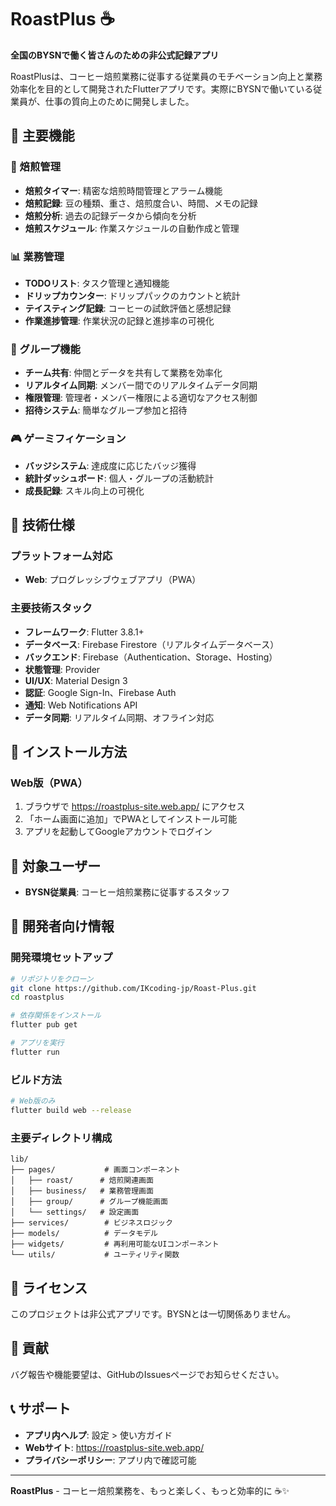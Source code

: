# RoastPlus ☕

**全国のBYSNで働く皆さんのための非公式記録アプリ**

RoastPlusは、コーヒー焙煎業務に従事する従業員のモチベーション向上と業務効率化を目的として開発されたFlutterアプリです。実際にBYSNで働いている従業員が、仕事の質向上のために開発しました。

## 🌟 主要機能

### 📱 焙煎管理

- **焙煎タイマー**: 精密な焙煎時間管理とアラーム機能
- **焙煎記録**: 豆の種類、重さ、焙煎度合い、時間、メモの記録
- **焙煎分析**: 過去の記録データから傾向を分析
- **焙煎スケジュール**: 作業スケジュールの自動作成と管理

### 📊 業務管理

- **TODOリスト**: タスク管理と通知機能
- **ドリップカウンター**: ドリップパックのカウントと統計
- **テイスティング記録**: コーヒーの試飲評価と感想記録
- **作業進捗管理**: 作業状況の記録と進捗率の可視化

### 👥 グループ機能

- **チーム共有**: 仲間とデータを共有して業務を効率化
- **リアルタイム同期**: メンバー間でのリアルタイムデータ同期
- **権限管理**: 管理者・メンバー権限による適切なアクセス制御
- **招待システム**: 簡単なグループ参加と招待

### 🎮 ゲーミフィケーション

- **バッジシステム**: 達成度に応じたバッジ獲得
- **統計ダッシュボード**: 個人・グループの活動統計
- **成長記録**: スキル向上の可視化

## 🚀 技術仕様

### プラットフォーム対応

- **Web**: プログレッシブウェブアプリ（PWA）

### 主要技術スタック

- **フレームワーク**: Flutter 3.8.1+
- **データベース**: Firebase Firestore（リアルタイムデータベース）
- **バックエンド**: Firebase（Authentication、Storage、Hosting）
- **状態管理**: Provider
- **UI/UX**: Material Design 3
- **認証**: Google Sign-In、Firebase Auth
- **通知**: Web Notifications API
- **データ同期**: リアルタイム同期、オフライン対応

## 📱 インストール方法

### Web版（PWA）

1. ブラウザで https://roastplus-site.web.app/ にアクセス
2. 「ホーム画面に追加」でPWAとしてインストール可能
3. アプリを起動してGoogleアカウントでログイン

## 🎯 対象ユーザー

- **BYSN従業員**: コーヒー焙煎業務に従事するスタッフ

## 🔧 開発者向け情報

### 開発環境セットアップ

```bash
# リポジトリをクローン
git clone https://github.com/IKcoding-jp/Roast-Plus.git
cd roastplus

# 依存関係をインストール
flutter pub get

# アプリを実行
flutter run
```

### ビルド方法

```bash
# Web版のみ
flutter build web --release
```

### 主要ディレクトリ構成

```
lib/
├── pages/           # 画面コンポーネント
│   ├── roast/      # 焙煎関連画面
│   ├── business/   # 業務管理画面
│   ├── group/      # グループ機能画面
│   └── settings/   # 設定画面
├── services/        # ビジネスロジック
├── models/          # データモデル
├── widgets/         # 再利用可能なUIコンポーネント
└── utils/           # ユーティリティ関数
```

## 📄 ライセンス

このプロジェクトは非公式アプリです。BYSNとは一切関係ありません。

## 🤝 貢献

バグ報告や機能要望は、GitHubのIssuesページでお知らせください。

## 📞 サポート

- **アプリ内ヘルプ**: 設定 > 使い方ガイド
- **Webサイト**: https://roastplus-site.web.app/
- **プライバシーポリシー**: アプリ内で確認可能

---

**RoastPlus** - コーヒー焙煎業務を、もっと楽しく、もっと効率的に ☕✨
